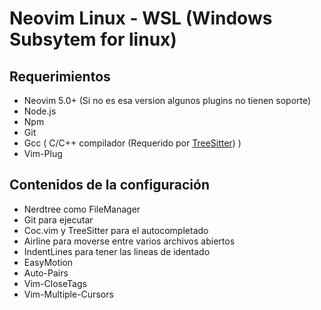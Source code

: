# Neovim Linux - WSL (Windows Subsytem for linux) 
##  Requerimientos
- Neovim 5.0+ (Si no es esa version algunos plugins no tienen soporte)
- Node.js
- Npm
- Git
- Gcc ( C/C++ compilador (Requerido por [TreeSitter](https://github.com/nvim-treesitter/nvim-treesitter)) ) 
- Vim-Plug
## Contenidos de la configuración
- Nerdtree  como FileManager 
- Git para ejecutar 
- Coc.vim y TreeSitter para el autocompletado
- Airline para moverse entre varios archivos abiertos
- IndentLines para tener las lineas de identado
- EasyMotion 
- Auto-Pairs
- Vim-CloseTags
- Vim-Multiple-Cursors



